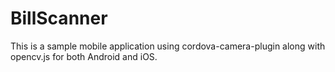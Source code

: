 # BillScanner
This is a sample mobile application using cordova-camera-plugin along with opencv.js for both Android and iOS.
